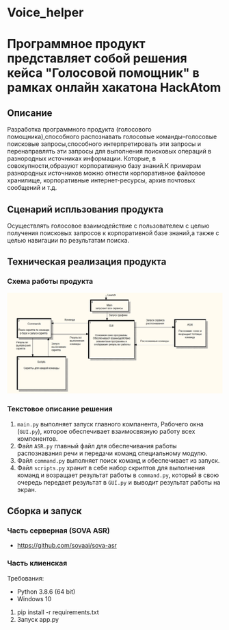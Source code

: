 # Voice_helper

# Программное продукт представляет собой решения кейса "Голосовой помощник" в рамках онлайн хакатона HackAtom

## Описание

Разработка программного продукта (голосового помощника),способного распознавать голосовые команды–голосовые поисковые запросы,способного интерпретировать эти запросы и перенаправлять эти запросы для выполнения поисковых операций в разнородных источниках информации. Которые, в совокупности,образуют корпоративную базу знаний.К примерам разнородных источников можно отнести корпоративное файловое хранилище, корпоративные интернет-ресурсы, архив почтовых сообщений и т.д.

## Сценарий испльзования продукта
Осуществлять голосовое взаимодействие с пользователем с целью получения поисковых запросов к корпоративной базе знаний,а также с целью навигации по результатам поиска.

## Техническая реализация продукта
### Схема работы продукта
![Схема работы и взаимодействия](other/main_schema.jpg)
### Текстовое описание решения
1) `main.py` выполняет запуск главного компанента, Рабочего окна (`GUI.py`), которое обеспечивает взаимосвязную работу всех компонентов.
2) Файл `ASR.py` главный файл для обеспечивания работы распознавания речи и передачи команд специальному модулю.
3) Файл `command.py` выполняет поиск команд и обеспечивает из запуск.
4) Файл `scripts.py` хранит в себе набор скриптов для выполнения команд и возращает результат работы в `command.py`, который в свою очередь передает результат в `GUI.py` и выводит результат работы на экран.

## Сборка и запуск

### Часть серверная (SOVA ASR)
- https://github.com/sovaai/sova-asr

### Часть клиенская
Требования:
- Python 3.8.6 (64 bit)
- Windows 10
1) pip install -r requirements.txt
2) Запуск app.py
